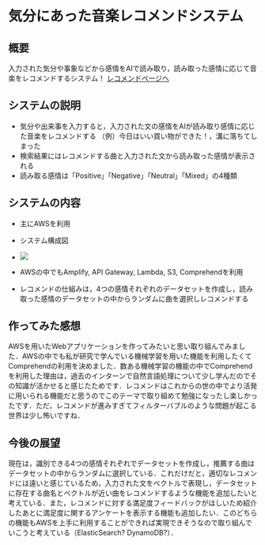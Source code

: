 # 気分にあった音楽レコメンドシステム
## 概要
入力された気分や事象などから感情をAIで読み取り，読み取った感情に応じて音楽をレコメンドするシステム！
[レコメンドページへ](https://master.d13kgn6n4if7g7.amplifyapp.com/)

## システムの説明
* 気分や出来事を入力すると，入力された文の感情をAIが読み取り感情に応じた音楽をレコメンドする
  （例）今日はいい買い物ができた！，溝に落ちてしまった
* 検索結果にはレコメンドする曲と入力された文から読み取った感情が表示される
* 読み取る感情は「Positive」「Negative」「Neutral」「Mixed」の4種類

## システムの内容
* 主にAWSを利用
* システム構成図
* ![](https://github.com/kentaro123/search_onepiece_heroku/blob/master/sample_photo/%E6%A4%9C%E7%B4%A2%E7%94%BB%E9%9D%A2.png?raw=true)

* AWSの中でもAmplify, API Gateway, Lambda, S3, Comprehendを利用
* レコメンドの仕組みは，4つの感情それぞれのデータセットを作成し，読み取った感情のデータセットの中からランダムに曲を選択しレコメンドする

## 作ってみた感想
AWSを用いたWebアプリケーションを作ってみたいと思い取り組んでみました．AWSの中でも私が研究で学んでいる機械学習を用いた機能を利用したくてComprehendの利用を決めました．数ある機械学習の機能の中でComprehendを利用した理由は，過去のインターンで自然言語処理について少し学んだのでその知識が活かせると感じたためです．レコメンドはこれからの世の中でより活発に用いられる機能だと思うのでこのテーマで取り組めて勉強になったし楽しかったです．ただ，レコメンドが進みすぎてフィルターバブルのような問題が起こる世界は少し怖いですね．

## 今後の展望

現在は，識別できる4つの感情それぞれでデータセットを作成し，推薦する曲はデータセットの中からランダムに選択している．これだけだと，適切なレコメンドには遠いと感じているため，入力された文をベクトルで表現し，データセットに存在する曲名とベクトルが近い曲をレコメンドするような機能を追加したいと考えている．また，レコメンドに対する満足度フィードバックがほしいため紹介したあとに満足度に関するアンケートを表示する機能も追加したい．このどちらの機能もAWSを上手に利用することができれば実現できそうなので取り組んでいこうと考えている（ElasticSearch? DynamoDB?）．